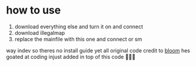 # how to use
1. download everything else and turn it on and connect
2. download illegalmap
3. replace the mainfile with this one and connect or sm

way indev so theres no install guide yet
all original code credit to [bloom](https://github.com/UnclaimedBloom6) hes goated at coding injust added in top of this code 🍦🍦🍦